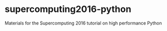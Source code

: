 # supercomputing2016-python
Materials for the Supercomputing 2016 tutorial on high performance Python

